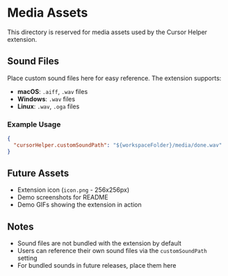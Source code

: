 # Media Assets

This directory is reserved for media assets used by the Cursor Helper extension.

## Sound Files

Place custom sound files here for easy reference. The extension supports:

- **macOS**: `.aiff`, `.wav` files
- **Windows**: `.wav` files
- **Linux**: `.wav`, `.oga` files

### Example Usage

```json
{
  "cursorHelper.customSoundPath": "${workspaceFolder}/media/done.wav"
}
```

## Future Assets

- Extension icon (`icon.png` - 256x256px)
- Demo screenshots for README
- Demo GIFs showing the extension in action

## Notes

- Sound files are not bundled with the extension by default
- Users can reference their own sound files via the `customSoundPath` setting
- For bundled sounds in future releases, place them here

